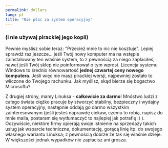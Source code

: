 ```yaml
---
permalink: dollars
lang: pl
title: "Nie płać za system operacyjny"
---
```


<h3>(i nie używaj pirackiej jego kopii)</h3>

Pewnie myślisz sobie teraz: "Przecież mnie to nic nie kosztuje". Lepiej sprawdź raz jeszcze...
jeśli Twój nowy komputer ma na wstępie zainstalowany ten właśnie system, to z pewnością za niego
zapłaciłeś, nawet jeśli Twój sklep nie poinformował o tym wprost. Licencja systemu Windows to średnio
równowartość <b>jednej czwartej ceny nowego komputera</b>. Jeśli więc nie masz pirackiej wersji,
najpewniej zostało to wliczone do Twojego rachunku. Jak myślisz, skąd bierze się bogactwo Microsoftu?

Z drugiej strony, mamy Linuksa - <b>całkowicie za darmo</b>! Mnóstwo ludzi z całego
świata ciężko pracuje by stworzyć stabilny, bezpieczny i wydajny system operacyjny, następnie
oddają go darmo wszystkim zainteresowanym (jeśli jesteś naprawdę ciekaw, czemu to robią, napisz do
mnie maila, postaram się wytłumaczyć to najlepiej jak potrafię :) ). Oczywiście, niektóre firmy
opierają swoje istnienie na sprzedaży takich usług jak wsparcie techniczne, dokumentację, gorącą
linię itp. do swojego własnego wariantu Linuksa; z pewnością dobrze że tak się właśnie dzieje.
W większości jednak wypadków nie zapłacisz ani grosza.




